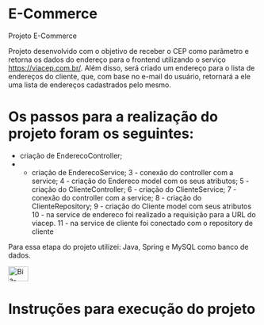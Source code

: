 # E-Commerce
Projeto E-Commerce

Projeto desenvolvido com o objetivo de receber o CEP como parâmetro e retorna os dados do endereço para o frontend utilizando o serviço https://viacep.com.br/. Além disso, será criado um endereço para o lista de endereços do cliente, que, com base no e-mail do usuário, retornará a ele uma lista de endereços cadastrados pelo mesmo. 

# Os passos para a realização do projeto foram os seguintes:

- criação de EnderecoController;
-  - criação de EnderecoService;
3 - conexão do controller com a service;
4 - criação do Endereco model com os seus atributos;
5 - criação do ClienteController;
6 - criação do ClienteService;
7 - conexão do controller com a service;
8 - criação do ClienteRepository;
9 - criação do Cliente model com seus atributos
10 - na service de endereco foi realizado a requisição para a URL do viacep.
11 - na service de cliente foi conectado com o repository de cliente

Para essa etapa do projeto utilizei: Java, Spring e MySQL como banco de dados.

<img align="center" alt="Bia-JAVA" height="30" width="40" src="https://cdn.jsdelivr.net/gh/devicons/devicon/icons/java/java-original.svg" />




# Instruções para execução do projeto




